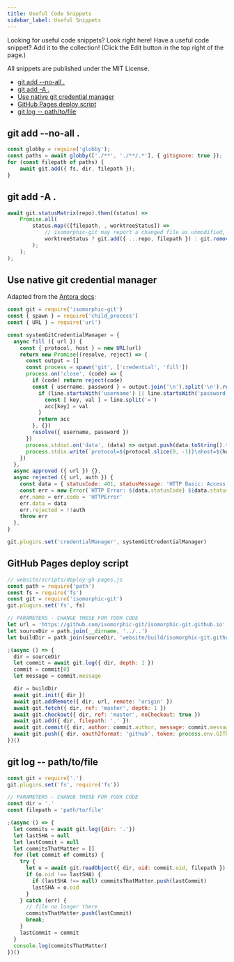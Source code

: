 ```yaml
---
title: Useful Code Snippets
sidebar_label: Useful Snippets
---
```


Looking for useful code snippets? Look right here! Have a useful code snippet? Add it to the collection! (Click the Edit button in the top right of the page.)

All snippets are published under the MIT License.

- [git add --no-all .](#git-add-no-all-)
- [git add -A .](#git-add-a-)
- [Use native git credential manager](#use-native-git-credential-manager)
- [GitHub Pages deploy script](#github-pages-deploy-script)
- [git log -- path/to/file](#git-log-path-to-file)

## git add --no-all .

```js
const globby = require('globby');
const paths = await globby(['./**', './**/.*'], { gitignore: true });
for (const filepath of paths) {
    await git.add({ fs, dir, filepath });
}
```

## git add -A .

```js
await git.statusMatrix(repo).then((status) =>
    Promise.all(
        status.map(([filepath, , worktreeStatus]) =>
            // isomorphic-git may report a changed file as unmodified, so always add if not removing
            worktreeStatus ? git.add({ ...repo, filepath }) : git.remove({ ...repo, filepath })
        );
    );
);
```

## Use native git credential manager

Adapted from the [Antora docs](https://gitlab.com/antora/antora/blob/master/docs/modules/playbook/pages/private-repository-auth.adoc):

```js
const git = require('isomorphic-git')
const { spawn } = require('child_process')
const { URL } = require('url')

const systemGitCredentialManager = {
  async fill ({ url }) {
    const { protocol, host } = new URL(url)
    return new Promise((resolve, reject) => {
      const output = []
      const process = spawn('git', ['credential', 'fill'])
      process.on('close', (code) => {
        if (code) return reject(code)
        const { username, password } = output.join('\n').split('\n').reduce((acc, line) => {
          if (line.startsWith('username') || line.startsWith('password')) {
            const [ key, val ] = line.split('=')
            acc[key] = val
          }
          return acc
        }, {})
        resolve({ username, password })
      })
      process.stdout.on('data', (data) => output.push(data.toString().trim()))
      process.stdin.write(`protocol=${protocol.slice(0, -1)}\nhost=${host}\n\n`)
    })
  },
  async approved ({ url }) {},
  async rejected ({ url, auth }) {
    const data = { statusCode: 401, statusMessage: 'HTTP Basic: Access Denied' }
    const err = new Error(`HTTP Error: ${data.statusCode} ${data.statusMessage}`)
    err.name = err.code = 'HTTPError'
    err.data = data
    err.rejected = !!auth
    throw err
  },
}

git.plugins.set('credentialManager', systemGitCredentialManager)
```

## GitHub Pages deploy script
```js
// website/scripts/deploy-gh-pages.js
const path = require('path')
const fs = require('fs')
const git = require('isomorphic-git')
git.plugins.set('fs', fs)

// PARAMETERS - CHANGE THESE FOR YOUR CODE
let url = 'https://github.com/isomorphic-git/isomorphic-git.github.io'
let sourceDir = path.join(__dirname, '../..')
let buildDir = path.join(sourceDir, 'website/build/isomorphic-git.github.io')

;(async () => {
  dir = sourceDir
  let commit = await git.log({ dir, depth: 1 })
  commit = commit[0]
  let message = commit.message

  dir = buildDir
  await git.init({ dir })
  await git.addRemote({ dir, url, remote: 'origin' })
  await git.fetch({ dir, ref: 'master', depth: 1 })
  await git.checkout({ dir, ref: 'master', noCheckout: true })
  await git.add({ dir, filepath: '.' })
  await git.commit({ dir, author: commit.author, message: commit.message })
  await git.push({ dir, oauth2format: 'github', token: process.env.GITHUB_TOKEN })
})()
```

## git log -- path/to/file
```js
const git = require('.')
git.plugins.set('fs', require('fs'))

// PARAMETERS - CHANGE THESE FOR YOUR CODE
const dir = '.'
const filepath = 'path/to/file'

;(async () => {
  let commits = await git.log({dir: '.'})
  let lastSHA = null
  let lastCommit = null
  let commitsThatMatter = []
  for (let commit of commits) {
    try {
      let o = await git.readObject({ dir, oid: commit.oid, filepath })
      if (o.oid !== lastSHA) {
        if (lastSHA !== null) commitsThatMatter.push(lastCommit)
        lastSHA = o.oid
      }
    } catch (err) {
      // file no longer there
      commitsThatMatter.push(lastCommit)
      break;
    }
    lastCommit = commit
  }
  console.log(commitsThatMatter)
})()
```
